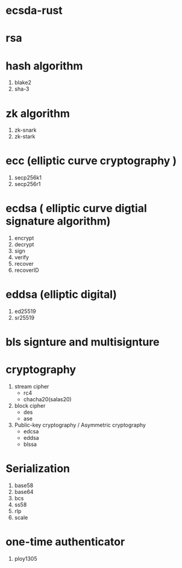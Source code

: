 # ecsda-rust

# rsa

# hash algorithm
1. blake2
2. sha-3

# zk algorithm
1. zk-snark
2. zk-stark

# ecc (elliptic curve cryptography )
1. secp256k1
2. secp256r1

# ecdsa ( elliptic curve digtial signature algorithm)
1. encrypt
2. decrypt
3. sign
4. verify
5. recover
6. recoverID

# eddsa (elliptic digital)
1. ed25519
2. sr25519

# bls signture and multisignture


# cryptography
1. stream cipher
    - rc4
    - chacha20(salas20)
2. block cipher
    - des
    - ase
3. Public-key cryptography / Asymmetric cryptography
    - edcsa
    - eddsa
    - blssa

# Serialization
1. base58
2. base64
3. bcs
4. ss58
5. rlp
6. scale

# one-time authenticator
1. ploy1305



